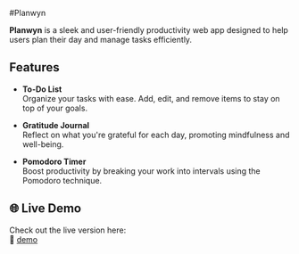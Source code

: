 #Planwyn

**Planwyn** is a sleek and user-friendly productivity web app designed to help users plan their day and manage tasks efficiently.

## Features

- **To-Do List**  
  Organize your tasks with ease. Add, edit, and remove items to stay on top of your goals.

- **Gratitude Journal**  
  Reflect on what you're grateful for each day, promoting mindfulness and well-being.

- **Pomodoro Timer**  
  Boost productivity by breaking your work into intervals using the Pomodoro technique.

## 🌐 Live Demo
Check out the live version here:  
🔗 [demo](https://ardiannaa008.github.io/Planwyn/)
